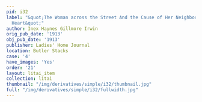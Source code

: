 ```yaml
---
pid: i32
label: "&quot;The Woman across the Street And the Cause of Her Neighbors' Change of
  Heart&quot;"
author: Inex Haynes Gillmore Irwin
orig_pub_date: '1913'
obj_pub_date: '1913'
publisher: Ladies' Home Journal
location: Butler Stacks
case: '4'
have_images: 'Yes'
order: '21'
layout: litai_item
collection: litai
thumbnail: "/img/derivatives/simple/i32/thumbnail.jpg"
full: "/img/derivatives/simple/i32/fullwidth.jpg"
---
```

